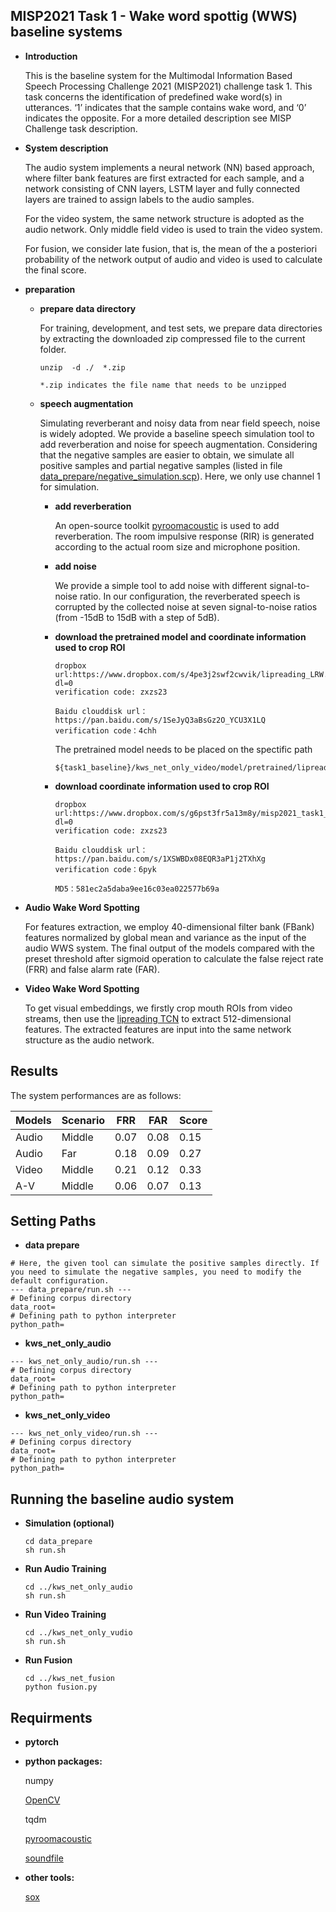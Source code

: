 ## MISP2021 Task 1 - Wake word spottig (WWS) baseline systems

- **Introduction**

    This is the baseline system for the Multimodal Information Based Speech Processing Challenge 2021 (MISP2021) challenge task 1. This task concerns the identification of predefined wake word(s) in utterances. ‘1’ indicates that the sample contains wake word, and ‘0’ indicates the opposite. For a more detailed description see MISP Challenge task description.


- **System description**

    The audio system implements a neural network (NN) based approach, where filter bank features are first extracted for each sample, and a network consisting of CNN layers, LSTM layer and fully connected layers are trained to assign labels to the audio samples.

    For the video system, the same network structure is adopted as the audio network. Only middle field video is used to train the video system.
    
    For fusion, we consider late fusion, that is, the mean of the a posteriori probability of the network output of audio and video is used to calculate the final score.

- **preparation**

  - **prepare data directory**

      For training, development, and test sets, we prepare data directories by extracting the downloaded zip compressed file to the current folder.

      ```
      unzip  -d ./  *.zip

      *.zip indicates the file name that needs to be unzipped
      ```

  - **speech augmentation** 

    Simulating reverberant and noisy data from near field speech, noise is widely adopted. We provide a baseline speech simulation tool to add reverberation and noise for speech augmentation. Considering that the negative samples are easier to obtain, we simulate all positive samples and partial negative samples (listed in file [data_prepare/negative_simulation.scp](data_prepare/negative_simulation.scp)). Here, we only use channel 1 for simulation.

    - **add reverberation**

        An open-source toolkit [pyroomacoustic](https://github.com/LCAV/pyroomacoustics) is used to add reverberation. The room impulsive response (RIR) is generated according to the actual room size and microphone position.

    - **add noise**

        We provide a simple tool to add noise with different signal-to-noise ratio. In our configuration, the reverberated speech is corrupted by the collected noise at seven signal-to-noise ratios (from -15dB to 15dB with a step of 5dB).

    - **download the pretrained model and coordinate information used to crop ROI**

        ```
        dropbox url:https://www.dropbox.com/s/4pe3j2swf2cwvik/lipreading_LRW.pt?dl=0
        verification code: zxzs23
        
        Baidu clouddisk url：https://pan.baidu.com/s/1SeJyQ3aBsGz2O_YCU3X1LQ
        verification code：4chh
        ```
 
        The pretrained model needs to be placed on the spectific path
        
        ```
        ${task1_baseline}/kws_net_only_video/model/pretrained/lipreading_LRW.pt
        ```
    - **download coordinate information used to crop ROI**

        ```
        dropbox url:https://www.dropbox.com/s/g6pst3fr5a13m8y/misp2021_task1_roi_midfield.zip?dl=0
        verification code: zxzs23
        
        Baidu clouddisk url：https://pan.baidu.com/s/1XSWBDx08EQR3aP1j2TXhXg
        verification code：6pyk 
        
        MD5：581ec2a5daba9ee16c03ea022577b69a
        ```
              
- **Audio Wake Word Spotting**

    For features extraction, we employ 40-dimensional filter bank (FBank) features normalized by global mean and variance as the input of the audio WWS system. The final output of the models compared with the preset threshold after sigmoid operation to calculate the false reject rate (FRR) and false alarm rate (FAR).

- **Video Wake Word Spotting**

    To get visual embeddings, we firstly crop mouth ROIs from video streams, then use the [lipreading TCN](https://github.com/mpc001/Lipreading_using_Temporal_Convolutional_Networks)  to extract 512-dimensional features. The extracted features are input into the same network structure as the audio network.

## Results

  The system performances are as follows:

| Models         | Scenario    | FRR     | FAR    | Score  |
| -------------- | ----------- | ------- | -------|-------|
| Audio   | Middle      |  0.07   | 0.08   | 0.15   |
| Audio  | Far         |  0.18   | 0.09   |  0.27| 
| Video  | Middle      | 0.21|0.12 |0.33 | 
| A-V | Middle      |  0.06 | 0.07 | 0.13 |


## Setting Paths

- **data prepare**

```
# Here, the given tool can simulate the positive samples directly. If you need to simulate the negative samples, you need to modify the default configuration.
--- data_prepare/run.sh ---
# Defining corpus directory
data_root=
# Defining path to python interpreter
python_path=
```

- **kws_net_only_audio**

```
--- kws_net_only_audio/run.sh ---
# Defining corpus directory
data_root=
# Defining path to python interpreter
python_path=
```

- **kws_net_only_video**

```
--- kws_net_only_video/run.sh ---
# Defining corpus directory
data_root=
# Defining path to python interpreter
python_path=
```

## Running the baseline audio system

- **Simulation (optional)**

    ```
    cd data_prepare
    sh run.sh
    ```

- **Run Audio Training**

    ```
    cd ../kws_net_only_audio
    sh run.sh
    ```

- **Run Video Training**

    ```
    cd ../kws_net_only_vudio
    sh run.sh
    ```

- **Run Fusion**

    ```
    cd ../kws_net_fusion
    python fusion.py
    ```

## Requirments

- **pytorch**

- **python packages:**

    numpy
    
    [OpenCV](https://github.com/opencv/opencv-python)

    tqdm

    [pyroomacoustic](https://github.com/LCAV/pyroomacoustics)

    [soundfile](https://github.com/bastibe/python-soundfile)

- **other tools:**

    [sox](http://sox.sourceforge.net/) 



